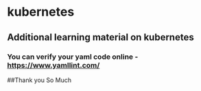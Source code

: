 # kubernetes
## Additional learning material on kubernetes
### You can verify your yaml code online - https://www.yamllint.com/


##Thank you So Much
